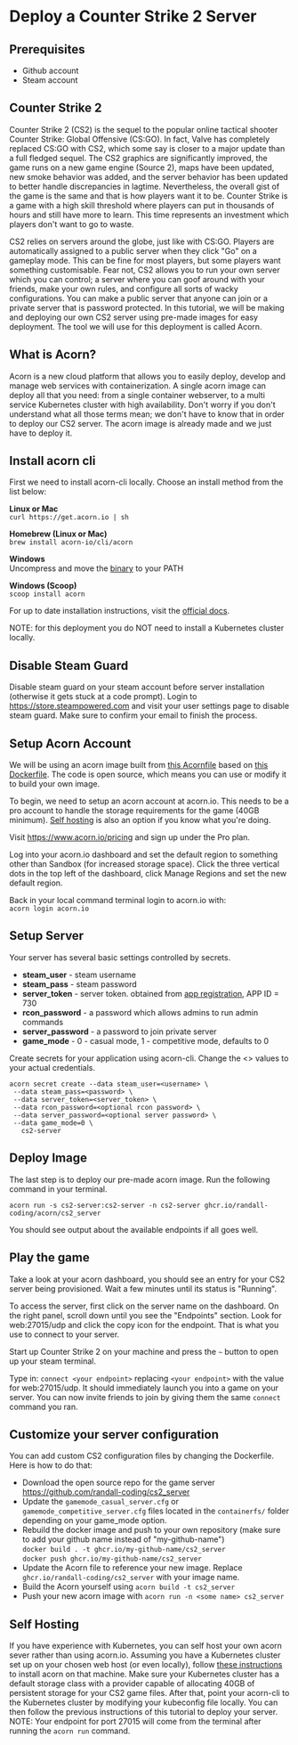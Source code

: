 # Deploy a Counter Strike 2 Server

## Prerequisites 
* Github account
* Steam account

## Counter Strike 2

Counter Strike 2 (CS2) is the sequel to the popular online tactical shooter Counter Strike: Global Offensive (CS:GO).  In fact, Valve has completely replaced CS:GO with CS2, which some say is closer to a major update than a full fledged sequel.  The CS2 graphics are significantly improved, the game runs on a new game engine (Source 2), maps have been updated, new smoke behavior was added, and the server behavior has been updated to better handle discrepancies in lagtime.  Nevertheless, the overall gist of the game is the same and that is how players want it to be.  Counter Strike is a game with a high skill threshold where players can put in thousands of hours and still have more to learn.  This time represents an investment which players don't want to go to waste.  

CS2 relies on servers around the globe, just like with CS:GO. Players are automatically assigned to a public server when they click "Go" on a gameplay mode.  This can be fine for most players, but some players want something customisable.  Fear not, CS2 allows you to run your own server which you can control; a server where you can goof around with your friends, make your own rules, and configure all sorts of wacky configurations.  You can make a public server that anyone can join or a private server that is password protected.  In this tutorial, we will be making and deploying our own CS2 server using pre-made images for easy deployment.  The tool we will use for this deployment is called Acorn.

## What is Acorn? 

Acorn is a new cloud platform that allows you to easily deploy, develop and manage web services with containerization.  A single acorn image can deploy all that you need: from a single container webserver, to a multi service Kubernetes cluster with high availability.  Don't worry if you don't understand what all those terms mean; we don't have to know that in order to deploy our CS2 server.  The acorn image is already made and we just have to deploy it.

## Install acorn cli 
First we need to install acorn-cli locally.  Choose an install method from the list below:

**Linux or Mac** <br>
`curl https://get.acorn.io | sh`

**Homebrew (Linux or Mac)** <br>
`brew install acorn-io/cli/acorn`

**Windows** <br> 
Uncompress and move the [binary](https://cdn.acrn.io/cli/default_windows_amd64_v1/acorn.exe) to your PATH

**Windows (Scoop)** <br>
`scoop install acorn`

For up to date installation instructions, visit the [official docs](https://runtime-docs.acorn.io/installation/installing).

NOTE: for this deployment you do NOT need to install a Kubernetes cluster locally.

## Disable Steam Guard

Disable steam guard on your steam account before server installation (otherwise it gets stuck at a code prompt). Login to https://store.steampowered.com and visit your user settings page to disable steam guard.  Make sure to confirm your email to finish the process.

## Setup Acorn Account
We will be using an acorn image built from [this Acornfile](https://github.com/randall-coding/cs2_server/blob/master/Acornfile) based on [this Dockerfile](https://github.com/randall-coding/cs2_server/blob/master/Dockerfile).  The code is open source, which means you can use or modify it to build your own image.

To begin, we need to setup an acorn account at acorn.io.  This needs to be a pro account to handle the storage requirements for the game (40GB minimum).  [Self hosting](#self-hosting) is also an option if you know what you're doing.

Visit https://www.acorn.io/pricing and sign up under the Pro plan.

Log into your acorn.io dashboard and set the default region to something other than Sandbox (for increased storage space).  Click the three vertical dots in the top left of the dashboard, click Manage Regions and set the new default region.

Back in your local command terminal login to acorn.io with: <br>
`acorn login acorn.io` 

## Setup Server
Your server has several basic settings controlled by secrets.  
 * **steam_user** - steam username
 * **steam_pass** - steam password
 * **server_token** - server token.  obtained from [app registration](https://steamcommunity.com/dev/managegameservers), APP ID = 730 
 * **rcon_password** - a password which allows admins to run admin commands
 * **server_password** - a password to join private server
 * **game_mode** - 0 - casual mode, 1 - competitive mode, defaults to 0

Create secrets for your application using acorn-cli.  Change the <> values to your actual credentials.
```
acorn secret create --data steam_user=<username> \
 --data steam_pass=<password> \
 --data server_token=<server_token> \
 --data rcon_password=<optional rcon password> \
 --data server_password=<optional server password> \
 --data game_mode=0 \
   cs2-server
```

## Deploy Image
The last step is to deploy our pre-made acorn image. Run the following command in your terminal.

`acorn run -s cs2-server:cs2-server -n cs2-server ghcr.io/randall-coding/acorn/cs2_server`

You should see output about the available endpoints if all goes well.


## Play the game  
Take a look at your acorn dashboard, you should see an entry for your CS2 server being provisioned.  Wait a few minutes until its status is "Running".  

To access the server, first click on the server name on the dashboard.  On the right panel, scroll down until you see the "Endpoints" section.  Look for web:27015/udp and click the copy icon for the endpoint.  That is what you use to connect to your server.

Start up Counter Strike 2 on your machine and press the `~` button to open up your steam terminal.  

Type in: `connect <your endpoint>`  replacing `<your endpoint>` with the value for web:27015/udp.  It should immediately launch you into a game on your server.  You can now invite friends to join by giving them the same `connect` command you ran.


## Customize your server configuration 

You can add custom CS2 configuration files by changing the Dockerfile.  Here is how to do that:
* Download the open source repo for the game server https://github.com/randall-coding/cs2_server
* Update the `gamemode_casual_server.cfg` or `gamemode_competitive_server.cfg` files located in the `containerfs/` folder depending on your game_mode option.  
* Rebuild the docker image and push to your own repository (make sure to add your github name instead of "my-github-name")
<br>`docker build . -t ghcr.io/my-github-name/cs2_server`
<br>`docker push ghcr.io/my-github-name/cs2_server` 
* Update the Acorn file to reference your new image.  Replace `ghcr.io/randall-coding/cs2_server` with your image name.
* Build the Acorn yourself using `acorn build -t cs2_server`
* Push your new acorn image with `acorn run -n <some name> cs2_server`    

## Self Hosting

If you have experience with Kubernetes, you can self host your own acorn sever rather than using acorn.io.  Assuming you have a Kubernetes cluster set up on your chosen web host (or even locally), follow [these instructions](https://runtime-docs.acorn.io/installation/installing) to install acorn on that machine.  Make sure your Kubernetes cluster has a default storage class with a provider capable of allocating 40GB of persistent storage for your CS2 game files.  After that, point your acorn-cli to the Kubernetes cluster by modifying your kubeconfig file locally.  You can then follow the previous instructions of this tutorial to deploy your server.  NOTE: Your endpoint for port 27015 will come from the terminal after running the `acorn run` command.  


